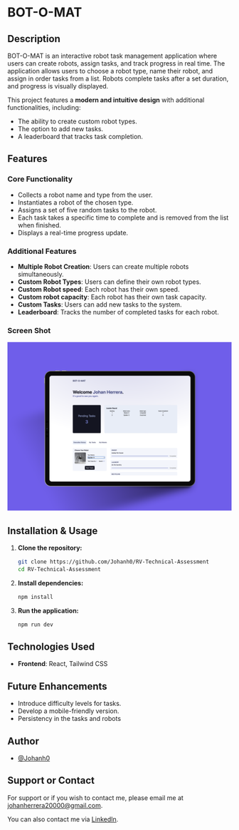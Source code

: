 # BOT-O-MAT

## Description

BOT-O-MAT is an interactive robot task management application where users can create robots, assign tasks, and track progress in real time. The application allows users to choose a robot type, name their robot, and assign in order tasks from a list. Robots complete tasks after a set duration, and progress is visually displayed.

This project features a **modern and intuitive design** with additional functionalities, including:

- The ability to create custom robot types.
- The option to add new tasks.
- A leaderboard that tracks task completion.

## Features

### Core Functionality

- Collects a robot name and type from the user.
- Instantiates a robot of the chosen type.
- Assigns a set of five random tasks to the robot.
- Each task takes a specific time to complete and is removed from the list when finished.
- Displays a real-time progress update.

### Additional Features

- **Multiple Robot Creation**: Users can create multiple robots simultaneously.
- **Custom Robot Types**: Users can define their own robot types.
- **Custom Robot speed**: Each robot has their own speed.
- **Custom robot capacity**: Each robot has their own task capacity.
- **Custom Tasks**: Users can add new tasks to the system.
- **Leaderboard**: Tracks the number of completed tasks for each robot.

### Screen Shot

![](./public/project.png)

## Installation & Usage

1. **Clone the repository:**
   ```sh
   git clone https://github.com/Johanh0/RV-Technical-Assessment
   cd RV-Technical-Assessment
   ```
2. **Install dependencies:**
   ```sh
   npm install
   ```
3. **Run the application:**
   ```sh
   npm run dev
   ```

## Technologies Used

- **Frontend**: React, Tailwind CSS

## Future Enhancements

- Introduce difficulty levels for tasks.
- Develop a mobile-friendly version.
- Persistency in the tasks and robots

## Author

- [@Johanh0](https://www.github.com/johanh0)

## Support or Contact

For support or if you wish to contact me, please email me at [johanherrera20000@gmail.com](mailto:johanherrera20000@gmail.com).

You can also contact me via [LinkedIn](https://www.linkedin.com/in/johanh0/).
